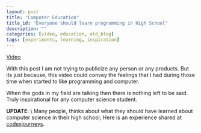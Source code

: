 ```yaml
---
layout: post
title: "Computer Education"
title_id: "Everyone should learn programming in High School"
description: ""
categories: [video, education, old_blog]
tags: [experiments, learning, inspiration]
---
```


[Video](https://www.youtube.com/watch?v=nKIu9yen5nc)

With this post I am not trying to publicize any person or any products. But its just because, this video could convey
the feelings that I had during those time when started to like programming and computer.

When the gods in my field are talking then there is nothing left to be said. Truly inspirational for any computer science student.

**UPDATE**: \\
Many people, thinks about what they should have learned about
computer science in their high school; Here is an experience shared at
[codexjourneys](http://codexjourneys.com/wish-knew-computer-science-high-school).
